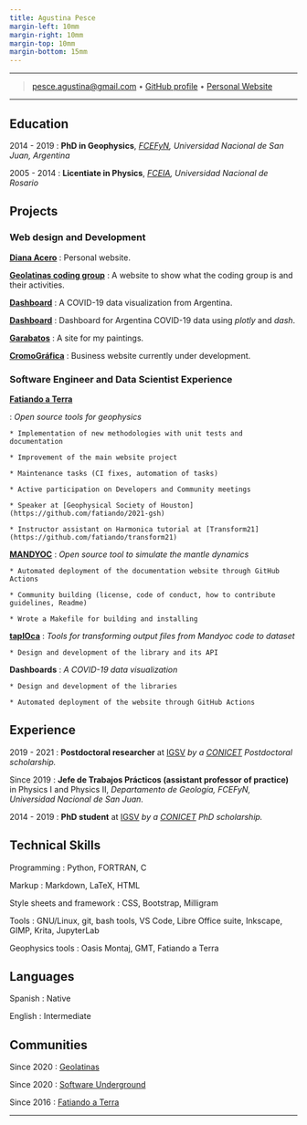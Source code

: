 ```yaml
---
title: Agustina Pesce
margin-left: 10mm
margin-right: 10mm
margin-top: 10mm
margin-bottom: 15mm
---
```


---

<!-- > Instituto Geofísico y Sismológico Volponi, Universidad Nacional de San Juan
>
> CONICET, Argentina
> -->

> <pesce.agustina@gmail.com> • 
> [GitHub profile](https://github.com/aguspesce/) • 
> [Personal Website](https://aguspesce.github.io)
<!-- > [ORCID: 0000-0002-5538-8845](https://orcid.org/0000-0002-5538-8845) -->

---

<!-- ## About me

I am a Physicist and a PhD in Geophysics working on scientific research at
[CONICET](https://www.conicet.gov.ar/).
During my PhD and my postdoc I had the opportunity to learn and improve my
Python programming skills to process, visualize and analyze data.

I'm also committed to contribute on open-source software projects to improve
science openness and reproducibility.
In this sense, I've made contributions to the libraries of the
[Fatiando a Terra](https://fatiando.org) project (open-source tools for
geophysics) and lately to [Mandyoc](https://bitbucket.org/victorsacek/mandyoc)
(a mantle dynamics simulator).
Moreover, I've started developing
[tapIOca](https://github.com/aguspesce/tapioca), a set of Python tools to
load, visualize and analyze the outputs of Mandyoc.

Having a solid background in Physics provided a strong foundation for building
my knowledge.
It allowed me to satisfy my curiosity and develop myself as a self-taught coder
who enjoy learning new tools and improve my computer-science skills.
On the way I learned how to efficiently solve problems and apply the best
practices for software development. -->

<!-- ## Personal Information

**Full name:** Agustina Pesce

**Pronouns:** She/Her

**Birth date:** January 2, 1986, Argentina

**GitHub:** [aguspesce](https://github.com/aguspesce/)

**Personal Website:** [https://aguspesce.github.io](https://aguspesce.github.io)

**Mail:** pesce.agustina@gmail.com

**ORCID:** [0000-0002-5538-8845](https://orcid.org/0000-0002-5538-8845) -->

## Education

2014 - 2019
: **PhD in Geophysics**,
_[FCEFyN](https://exactas.unsj.edu.ar/), Universidad Nacional de San Juan, Argentina_

2005 - 2014
: **Licentiate in Physics**,
_[FCEIA](https://web.fceia.unr.edu.ar/es/), Universidad Nacional de Rosario_

## Projects

### Web design and Development

[**Diana Acero**](https://dianaceroallard.github.io/)
: Personal website.

[**Geolatinas coding group**](https://geolatinas.github.io/)
: A website to show what the coding group is and their activities.

[**Dashboard**](https://aguspesce.github.io/covid-ar/)
: A COVID-19 data visualization from Argentina.

[**Dashboard**](https://dashboard-covid-ar.herokuapp.com/)
: Dashboard for Argentina COVID-19 data using _plotly_ and _dash_.

[**Garabatos**](https://aguspesce.github.io/garabatos/)
: A site for my paintings.

[**CromoGráfica**](https://aguspesce.github.io/web-cromografica/)
: Business website currently under development.

### Software Engineer and Data Scientist Experience

[**Fatiando a Terra**](https://www.fatiando.org/) 

: _Open source tools for geophysics_ <br>
       
    * Implementation of new methodologies with unit tests and documentation 
    
    * Improvement of the main website project 
    
    * Maintenance tasks (CI fixes, automation of tasks)
    
    * Active participation on Developers and Community meetings
    
    * Speaker at [Geophysical Society of Houston](https://github.com/fatiando/2021-gsh)

    * Instructor assistant on Harmonica tutorial at [Transform21](https://github.com/fatiando/transform21)

[**MANDYOC**](https://github.com/ggciag/mandyoc)
: _Open source tool to simulate the mantle dynamics_  <br>
    
    * Automated deployment of the documentation website through GitHub Actions
    
    * Community building (license, code of conduct, how to contribute guidelines, Readme)

    * Wrote a Makefile for building and installing

[**tapIOca**](https://github.com/aguspesce/tapioca)
: _Tools for transforming output files from Mandyoc code to dataset_  <br>
    
    * Design and development of the library and its API

**Dashboards**
: _A COVID-19 data visualization_ <br>
    
    * Design and development of the libraries

    * Automated deployment of the website through GitHub Actions


## Experience

2019 - 2021
: **Postdoctoral researcher** at [IGSV](http://igsv.unsj.edu.ar/)
 _by a [CONICET](https://www.conicet.gov.ar/) Postdoctoral scholarship._

Since 2019
: **Jefe de Trabajos Prácticos (assistant professor of practice)** in Physics I and Physics II,
_Departamento de Geología, FCEFyN, Universidad Nacional de San Juan._


2014 - 2019
: **PhD student** at [IGSV](http://igsv.unsj.edu.ar/)
 _by a [CONICET](https://www.conicet.gov.ar/) PhD scholarship._


## Technical Skills

Programming
: Python, FORTRAN, C

Markup
: Markdown, LaTeX, HTML

Style sheets and framework
: CSS, Bootstrap, Milligram

Tools
: GNU/Linux, git, bash tools, VS Code, Libre Office suite, Inkscape, GIMP,
Krita, JupyterLab

Geophysics tools
: Oasis Montaj, GMT, Fatiando a Terra

## Languages

Spanish
: Native

English
: Intermediate

<!-- ## Awards and Scholarships

2019 - 2021
: [CONICET](https://www.conicet.gov.ar/) Postdoctoral Scholarship

2014 - 2019
: [CONICET](https://www.conicet.gov.ar/) PhD Scholarship

2015
: Travel grant: SEG/ExxonMobil Student Education Program (SEP), New Orleans, EE.UU. -->

## Communities

Since 2020
: [Geolatinas](https://geolatinas.weebly.com/)

Since 2020
: [Software Underground](https://softwareunderground.org/)

Since 2016
: [Fatiando a Terra](https://www.fatiando.org/)

---

<!-- > <pesce.agustina@gmail.com> • [https://aguspesce.github.io](https://aguspesce.github.io)

> • [ORCID: 0000-0002-5538-8845](https://orcid.org/0000-0002-5538-8845) -->
